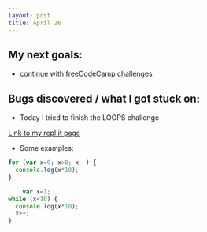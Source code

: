 ```yaml
---
layout: post
title: April 26
---
```



## My next goals:

- continue with freeCodeCamp challenges

## Bugs discovered / what I got stuck on:

- Today I tried to finish the LOOPS challenge

[Link to my repl.it page](https://repl.it/H26l/4 "Link to my repl.it page")

- Some examples:

```javascript
for (var x=9; x>0; x--) {
  console.log(x*10);
}
```

```javascript
    var x=1;
while (x<10) {
  console.log(x*10);
  x++;
}
```